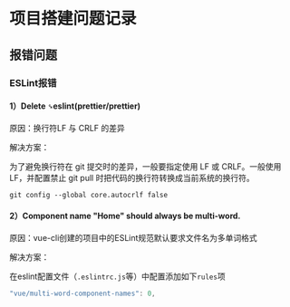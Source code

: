 # 项目搭建问题记录



## 报错问题

### ESLint报错

#### 1）Delete `␍`eslint(prettier/prettier)

原因：换行符LF 与 CRLF 的差异

解决方案：

为了避免换行符在 git 提交时的差异，一般要指定使用 LF 或 CRLF。一般使用 LF，并配置禁止 git pull 时把代码的换行符转换成当前系统的换行符。

```shell
git config --global core.autocrlf false
```



#### 2）Component name "Home" should always be multi-word.

原因：vue-cli创建的项目中的ESLint规范默认要求文件名为多单词格式

解决方案：

在eslint配置文件（`.eslintrc.js`等）中配置添加如下`rules`项

```js
"vue/multi-word-component-names": 0,
```


